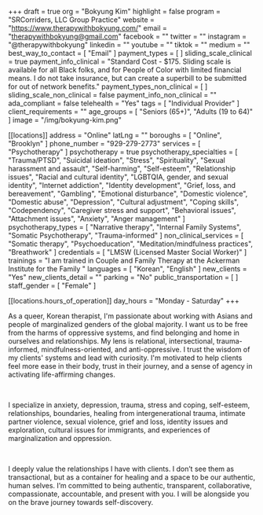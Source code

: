 +++
draft = true
org = "Bokyung Kim"
highlight = false
program = "SRCorriders, LLC Group Practice"
website = "https://www.therapywithbokyung.com/"
email = "therapywithbokyung@gmail.com"
facebook = ""
twitter = ""
instagram = "@therapywithbokyung"
linkedin = ""
youtube = ""
tiktok = ""
medium = ""
best_way_to_contact = [ "Email" ]
payment_types = [ ]
sliding_scale_clinical = true
payment_info_clinical = "Standard Cost - $175. Sliding scale is available for all Black folks, and for People of Color with limited financial means. I do not take insurance, but can create a superbill to be submitted for out of network benefits."
payment_types_non_clinical = [ ]
sliding_scale_non_clinical = false
payment_info_non_clinical = ""
ada_compliant = false
telehealth = "Yes"
tags = [ "Individual Provider" ]
client_requirements = ""
age_groups = [ "Seniors (65+)", "Adults (19 to 64)" ]
image = "/img/bokyung-kim.png"

[[locations]]
address = "Online"
latLng = ""
boroughs = [ "Online", "Brooklyn" ]
phone_number = "929-279-2773"
services = [ "Psychotherapy" ]
psychotherapy = true
psychotherapy_specialties = [
  "Trauma/PTSD",
  "Suicidal ideation",
  "Stress",
  "Spirituality",
  "Sexual harassment and assault",
  "Self-harming",
  "Self-esteem",
  "Relationship issues",
  "Racial and cultural identity",
  "LGBTQIA, gender, and sexual identity",
  "Internet addiction",
  "Identity development",
  "Grief, loss, and bereavement",
  "Gambling",
  "Emotional disturbance",
  "Domestic violence",
  "Domestic abuse",
  "Depression",
  "Cultural adjustment",
  "Coping skills",
  "Codependency",
  "Caregiver stress and support",
  "Behavioral issues",
  "Attachment issues",
  "Anxiety",
  "Anger management"
]
psychotherapy_types = [
  "Narrative therapy",
  "Internal Family Systems",
  "Somatic Psychotherapy",
  "Trauma-informed"
]
non_clinical_services = [
  "Somatic therapy",
  "Psychoeducation",
  "Meditation/mindfulness practices",
  "Breathwork"
]
credentials = [ "LMSW (Licensed Master Social Worker)" ]
trainings = "I am trained in Couple and Family Therapy at the Ackerman Institute for the Family "
languages = [ "Korean", "English" ]
new_clients = "Yes"
new_clients_detail = ""
parking = "No"
public_transportation = [ ]
staff_gender = [ "Female" ]

  [[locations.hours_of_operation]]
  day_hours = "Monday - Saturday"
+++

As a queer, Korean therapist, I'm passionate about working with Asians and people of marginalized genders of the global majority. I want us to be free from the harms of oppressive systems, and find belonging and home in ourselves and relationships. My lens is relational, intersectional, trauma-informed, mindfulness-oriented, and anti-oppressive. I trust the wisdom of my clients' systems and lead with curiosity. I'm motivated to help clients feel more ease in their body, trust in their journey, and a sense of agency in activating life-affirming changes.

<br>

I specialize in anxiety, depression, trauma, stress and coping, self-esteem, relationships, boundaries, healing from intergenerational trauma, intimate partner violence, sexual violence, grief and loss, identity issues and exploration, cultural issues for immigrants, and experiences of marginalization and oppression.

<br>

I deeply value the relationships I have with clients. I don’t see them as transactional, but as a container for healing and a space to be our authentic, human selves. I’m committed to being authentic, transparent, collaborative, compassionate, accountable, and present with you. I will be alongside you on the brave journey towards self-discovery.
